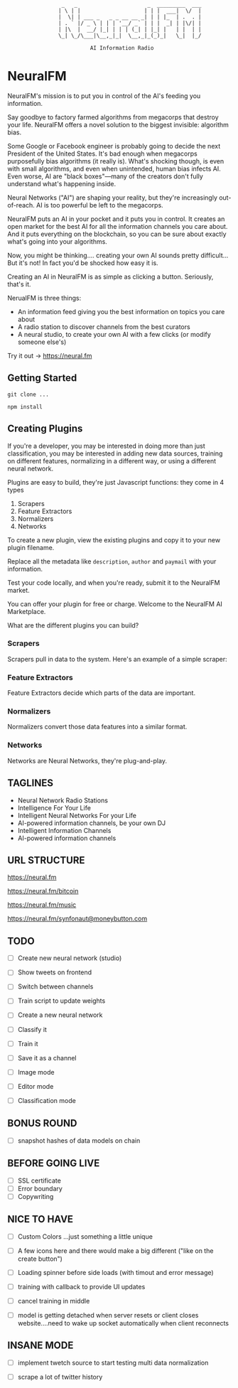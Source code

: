 

                     _   _                      _  _________  ___
                    | \ | |                    | | |  ___|  \/  |
                    |  \| | ___ _   _ _ __ __ _| | | |_  | .  . |
                    | . ` |/ _ \ | | | '__/ _` | | |  _| | |\/| |
                    | |\  |  __/ |_| | | | (_| | |_| |   | |  | |
                    \_| \_/\___|\__,_|_|  \__,_|_(_)_|   \_|  |_/
                                                                 
                              AI Information Radio


# NeuralFM

NeuralFM's mission is to put you in control of the AI's feeding you information.

Say goodbye to factory farmed algorithms from megacorps that destroy your life. NeuralFM offers a novel solution to the biggest invisible: algorithm bias.

Some Google or Facebook engineer is probably going to decide the next President of the United States. It's bad enough when megacorps purposefully bias algorithms (it really is). What's shocking though, is even with small algorithms, and even when unintended, human bias infects AI. Even worse, AI are "black boxes"—many of the creators don't fully understand what's happening inside.

Neural Networks ("AI") are shaping your reality, but they're increasingly out-of-reach. AI is too powerful be left to the megacorps.

NeuralFM puts an AI in your pocket and it puts you in control. It creates an open market for the best AI for all the information channels you care about. And it puts everything on the blockchain, so you can be sure about exactly what's going into your algorithms.

Now, you might be thinking.... creating your own AI sounds pretty difficult... But it's not! In fact you'd be shocked how easy it is.


Creating an AI in NeuralFM is as simple as clicking a button. Seriously, that's it.

NerualFM is three things:
- An information feed giving you the best information on topics you care about
- A radio station to discover channels from the best curators
- A neural studio, to create your own AI with a few clicks (or modify someone else's)

Try it out -> https://neural.fm

## Getting Started

    git clone ...

    npm install

## Creating Plugins

If you're a developer, you may be interested in doing more than just classification, you may be interested in adding new data sources, training on different features, normalizing in a different way, or using a different neural network.

Plugins are easy to build, they're just Javascript functions: they come in 4 types

1. Scrapers
2. Feature Extractors
3. Normalizers
4. Networks

To create a new plugin, view the existing plugins and copy it to your new plugin filename.

Replace all the metadata like `description`, `author` and `paymail` with your information.

Test your code locally, and when you're ready, submit it to the NeuralFM market.

You can offer your plugin for free or charge. Welcome to the NeuralFM AI Marketplace.

What are the different plugins you can build?

### Scrapers

Scrapers pull in data to the system. Here's an example of a simple scraper:

### Feature Extractors

Feature Extractors decide which parts of the data are important.

### Normalizers

Normalizers convert those data features into a similar format.

### Networks

Networks are Neural Networks, they're plug-and-play.

## TAGLINES
- Neural Network Radio Stations
- Intelligence For Your Life
- Intelligent Neural Networks For your Life
- AI-powered information channels, be your own DJ
- Intelligent Information Channels
- AI-powered information channels

## URL STRUCTURE

https://neural.fm

https://neural.fm/bitcoin

https://neural.fm/music

https://neural.fm/synfonaut@moneybutton.com

## TODO
- [ ] Create new neural network (studio)
- [ ] Show tweets on frontend
- [ ] Switch between channels

- [ ] Train script to update weights

- [ ] Create a new neural network
- [ ] Classify it
- [ ] Train it
- [ ] Save it as a channel

- [ ] Image mode
- [ ] Editor mode
- [ ] Classification mode

## BONUS ROUND
- [ ] snapshot hashes of data models on chain

## BEFORE GOING LIVE
- [ ] SSL certificate
- [ ] Error boundary
- [ ] Copywriting

## NICE TO HAVE
- [ ] Custom Colors ...just something a little unique
- [ ] A few icons here and there would make a big different ("like on the create button")
- [ ] Loading spinner before side loads (with timout and error message)
- [ ] training with callback to provide UI updates
- [ ] cancel training in middle

- [ ] model is getting detached when server resets or client closes website....need to wake up socket automatically when client reconnects

## INSANE MODE
- [ ] implement twetch source to start testing multi data normalization
- [ ] scrape a lot of twitter history

